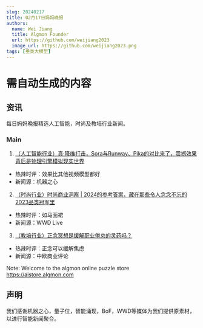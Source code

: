```yaml
---
slug: 20240217
title: 02月17日妈妈晚报
authors:
  name: Wei Jiang
  title: Algmon Founder
  url: https://github.com/weijiang2023
  image_url: https://github.com/weijiang2023.png
tags: [垂类大模型]
---
```


# 需自动生成的内容
## 资讯
每日妈妈晚报精选人工智能，时尚及教培行业新闻。

### Main

1. [（人工智能行业）真·降维打击，Sora与Runway、Pika的对比来了，震撼效果背后是物理引擎模拟现实世界](https://mp.weixin.qq.com/s/_ckq6uZyvRgZvJJKVeZZ2w)
* 热辣时评：效果比其他视频模型都好
* 新闻源：机器之心

2. [（时尚行业）时尚商业洞察 | 2024的参考答案，藏在那些令人念念不忘的2023品类冠军里](https://mp.weixin.qq.com/s/oiYVV5fVzFPOdpCflVouOw)
* 热辣时评：如马面裙
* 新闻源：WWD Live

3. [（教培行业）正念冥想是缓解职业倦怠的灵药吗？](https://new.qq.com/rain/a/20240216A02TW700)
* 热辣时评：正念可以缓解焦虑
* 新闻源：中欧商业评论

Note: Welcome to the algmon online puzzle store https://aistore.algmon.com

## 声明

我们感谢机器之心，量子位，智能涌现，BoF，WWD等媒体为我们提供原素材，以进行智能新闻聚合。